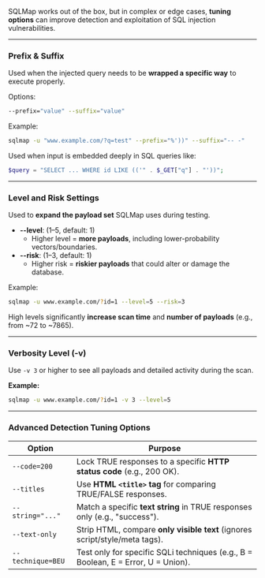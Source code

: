 SQLMap works out of the box, but in complex or edge cases, **tuning options** can improve detection and exploitation of SQL injection vulnerabilities.

---
### **Prefix & Suffix**

Used when the injected query needs to be **wrapped a specific way** to execute properly.

Options:
```bash
--prefix="value" --suffix="value"
```

Example:
```bash
sqlmap -u "www.example.com/?q=test" --prefix="%'))" --suffix="-- -"
```

Used when input is embedded deeply in SQL queries like:
```php
$query = "SELECT ... WHERE id LIKE (('" . $_GET["q"] . "'))";
```

---

### **Level and Risk Settings**

Used to **expand the payload set** SQLMap uses during testing.

- **--level**: (1–5, default: 1)
    - Higher level = **more payloads**, including lower-probability vectors/boundaries.
- **--risk**: (1–3, default: 1)
    - Higher risk = **riskier payloads** that could alter or damage the database.

Example:
```bash
sqlmap -u www.example.com/?id=1 --level=5 --risk=3
```

High levels significantly **increase scan time** and **number of payloads** (e.g., from ~72 to ~7865).

---

### **Verbosity Level (-v)**

Use `-v 3` or higher to see all payloads and detailed activity during the scan.

**Example:**
```bash
sqlmap -u www.example.com/?id=1 -v 3 --level=5
```

---

### **Advanced Detection Tuning Options**

| **Option**        | **Purpose**                                                                       |
| ----------------- | --------------------------------------------------------------------------------- |
| `--code=200`      | Lock TRUE responses to a specific **HTTP status code** (e.g., 200 OK).            |
| `--titles`        | Use **HTML `<title>` tag** for comparing TRUE/FALSE responses.                    |
| `--string="..."`  | Match a specific **text string** in TRUE responses only (e.g., "success").        |
| `--text-only`     | Strip HTML, compare **only visible text** (ignores script/style/meta tags).       |
| `--technique=BEU` | Test only for specific SQLi techniques (e.g., B = Boolean, E = Error, U = Union). |
